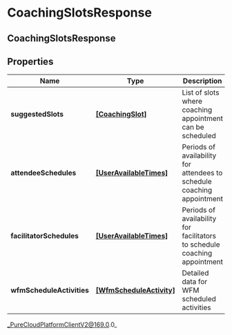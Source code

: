 # CoachingSlotsResponse

## CoachingSlotsResponse

## Properties

|Name | Type | Description | Notes|
|------------ | ------------- | ------------- | -------------|
| **suggestedSlots** | [**[CoachingSlot]**]([CoachingSlot]) | List of slots where coaching appointment can be scheduled | [optional] |
| **attendeeSchedules** | [**[UserAvailableTimes]**]([UserAvailableTimes]) | Periods of availability for attendees to schedule coaching appointment | [optional] |
| **facilitatorSchedules** | [**[UserAvailableTimes]**]([UserAvailableTimes]) | Periods of availability for facilitators to schedule coaching appointment | [optional] |
| **wfmScheduleActivities** | [**[WfmScheduleActivity]**]([WfmScheduleActivity]) | Detailed data for WFM scheduled activities | [optional] |



_PureCloudPlatformClientV2@169.0.0_
